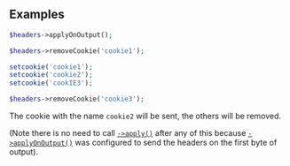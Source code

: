 ## Examples

```php
$headers->applyOnOutput();

$headers->removeCookie('cookie1');

setcookie('cookie1');
setcookie('cookie2');
setcookie('cookIE3');

$headers->removeCookie('cookie3');
```

The cookie with the name `cookie2` will be sent, the others will be removed.

(Note there is no need to call [`->apply()`](apply) after any of this because [`->applyOnOutput()`](applyOnOutput) was configured to send the headers on the first byte of output).